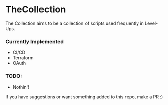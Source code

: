 # TheCollection

The Collection aims to be a collection of scripts used frequently in Level-Ups.

### Currently Implemented

- CI/CD
- Terraform
- OAuth

### TODO:

- Nothin'!

If you have suggestions or want something added to this repo, make a PR :)